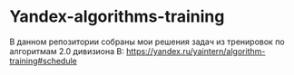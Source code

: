# Yandex-algorithms-training
В данном репозитории собраны мои решения задач из тренировок по алгоритмам 2.0 дивизиона В: https://yandex.ru/yaintern/algorithm-training#schedule
